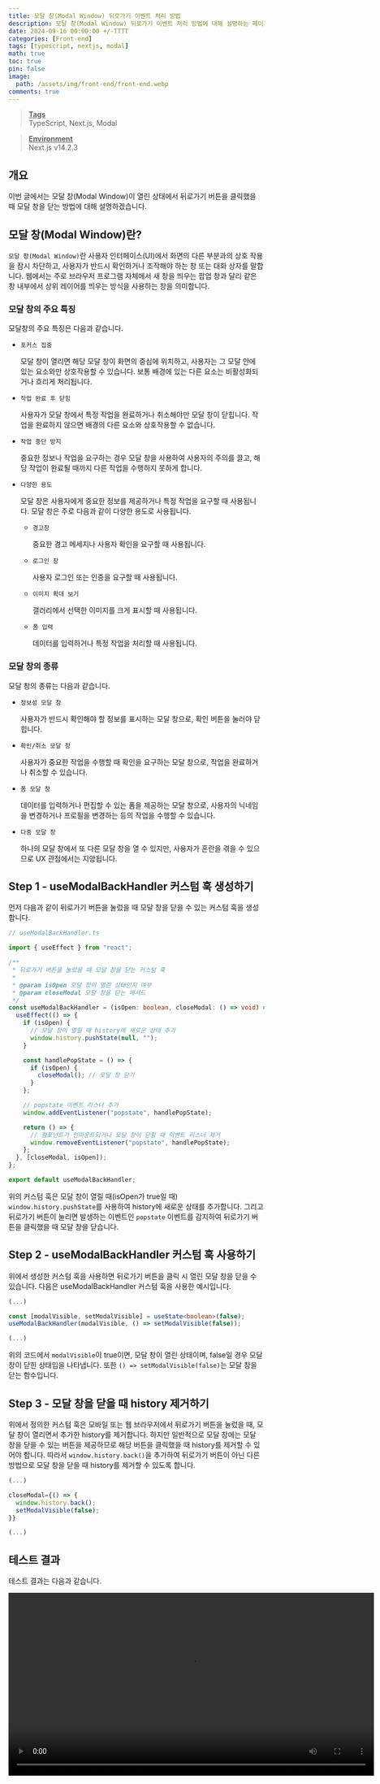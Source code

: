 ```yaml
---
title: 모달 창(Modal Window) 뒤로가기 이벤트 처리 방법
description: 모달 창(Modal Window) 뒤로가기 이벤트 처리 방법에 대해 설명하는 페이지입니다.
date: 2024-09-16 00:00:00 +/-TTTT
categories: [Front-end]
tags: [typescript, nextjs, modal]
math: true
toc: true
pin: false
image:
  path: /assets/img/front-end/front-end.webp
comments: true
---
```


<blockquote class="prompt-info"><p><strong><u>Tags</u></strong> <br />
TypeScript, Next.js, Modal</p></blockquote>

<blockquote class="prompt-info"><p><strong><u>Environment</u></strong> <br />
Next.js v14.2.3 </p></blockquote>

## 개요

이번 글에서는 모달 창(Modal Window)이 열린 상태에서 뒤로가기 버튼을 클릭했을 때 모달 창을 닫는 방법에 대해 설명하겠습니다.

## 모달 창(Modal Window)란?

`모달 창(Modal Window)`란 사용자 인터페이스(UI)에서 화면의 다른 부분과의 상호 작용을 잠시 차단하고, 사용자가 반드시 확인하거나 조작해야 하는 창 또는 대화 상자를 말합니다. 웹에서는 주로 브라우저 프로그램 자체에서 새 창을 띄우는 팝업 창과 달리 같은 창 내부에서 상위 레이어를 띄우는 방식을 사용하는 창을 의미합니다.

### 모달 창의 주요 특징

모달창의 주요 특징은 다음과 같습니다.

- `포커스 집중`

  모달 창이 열리면 해당 모달 창이 화면의 중심에 위치하고, 사용자는 그 모달 안에 있는 요소와만 상호작용할 수 있습니다. 보통 배경에 있는 다른 요소는 비활성화되거나 흐리게 처리됩니다.

- `작업 완료 후 닫힘`

  사용자가 모달 창에서 특정 작업을 완료하거나 취소해야만 모달 창이 닫힙니다. 작업을 완료하지 않으면 배경의 다른 요소와 상호작용할 수 없습니다.

- `작업 중단 방지`

  중요한 정보나 작업을 요구하는 경우 모달 창을 사용하여 사용자의 주의를 끌고, 해당 작업이 완료될 때까지 다른 작업을 수행하지 못하게 합니다.

- `다양한 용도`

  모달 창은 사용자에게 중요한 정보를 제공하거나 특정 작업을 요구할 때 사용됩니다. 모달 창은 주로 다음과 같이 다양한 용도로 사용됩니다.

  - `경고창`

    중요한 경고 메세지나 사용자 확인을 요구할 때 사용됩니다.

  - `로그인 창`

    사용자 로그인 또는 인증을 요구할 때 사용됩니다.

  - `이미지 확대 보기`

    갤러리에서 선택한 이미지를 크게 표시할 때 사용됩니다.

  - `폼 입력`

    데이터를 입력하거나 특정 작업을 처리할 때 사용됩니다.

### 모달 창의 종류

모달 창의 종류는 다음과 같습니다.

- `정보성 모달 창`

  사용자가 반드시 확인해야 할 정보를 표시하는 모달 창으로, 확인 버튼을 눌러야 닫힙니다.

- `확인/취소 모달 창`

  사용자가 중요한 작업을 수행할 때 확인을 요구하는 모달 창으로, 작업을 완료하거나 취소할 수 있습니다.

- `폼 모달 창`

  데이터를 입력하거나 편집할 수 있는 폼을 제공하는 모달 창으로, 사용자의 닉네임을 변경하거나 프로필을 변경하는 등의 작업을 수행할 수 있습니다.

- `다중 모달 창`

  하나의 모달 창에서 또 다른 모달 창을 열 수 있지만, 사용자가 혼란을 겪을 수 있으므로 UX 관점에서는 지양됩니다.

## Step 1 - useModalBackHandler 커스텀 훅 생성하기

먼저 다음과 같이 뒤로가기 버튼을 눌렀을 때 모달 창을 닫을 수 있는 커스텀 훅을 생성합니다.

```typescript
// useModalBackHandler.ts

import { useEffect } from "react";

/**
 * 뒤로가기 버튼을 눌렀을 때 모달 창을 닫는 커스텀 훅
 *
 * @param isOpen 모달 창이 열린 상태인지 여부
 * @param closeModal 모달 창을 닫는 메서드
 */
const useModalBackHandler = (isOpen: boolean, closeModal: () => void) => {
  useEffect(() => {
    if (isOpen) {
      // 모달 창이 열릴 때 history에 새로운 상태 추가
      window.history.pushState(null, "");
    }

    const handlePopState = () => {
      if (isOpen) {
        closeModal(); // 모달 창 닫기
      }
    };

    // popstate 이벤트 리스너 추가
    window.addEventListener("popstate", handlePopState);

    return () => {
      // 컴포넌트가 언마운트되거나 모달 창이 닫힐 때 이벤트 리스너 제거
      window.removeEventListener("popstate", handlePopState);
    };
  }, [closeModal, isOpen]);
};

export default useModalBackHandler;
```

위의 커스텀 훅은 모달 창이 열릴 때(isOpen가 true일 때) `window.history.pushState`를 사용하여 history에 새로운 상태를 추가합니다. 그리고 뒤로가기 버튼이 눌리면 발생하는 이벤트인 `popstate` 이벤트를 감지하여 뒤로가기 버튼을 클릭했을 때 모달 창을 닫습니다.

## Step 2 - useModalBackHandler 커스텀 훅 사용하기

위에서 생성한 커스텀 훅을 사용하면 뒤로가기 버튼을 클릭 시 열린 모달 창을 닫을 수 있습니다. 다음은 useModalBackHandler 커스텀 훅을 사용한 예시입니다.

```typescript
(...)

const [modalVisible, setModalVisible] = useState<boolean>(false);
useModalBackHandler(modalVisible, () => setModalVisible(false));

(...)
```

위의 코드에서 `modalVisible`이 true이면, 모달 창이 열린 상태이며, false일 경우 모달 창이 닫힌 상태임을 나타냅니다. 또한 `() => setModalVisible(false)`는 모달 창을 닫는 함수입니다.

## Step 3 - 모달 창을 닫을 때 history 제거하기

위에서 정의한 커스텀 훅은 모바일 또는 웹 브라우저에서 뒤로가기 버튼을 눌렀을 때, 모달 창이 열리면서 추가한 history를 제거합니다. 하지만 일반적으로 모달 창에는 모달 창을 닫을 수 있는 버튼을 제공하므로 해당 버튼을 클릭했을 때 history를 제거할 수 있어야 합니다. 따라서 `window.history.back()`을 추가하여 뒤로가기 버튼이 아닌 다른 방법으로 모달 창을 닫을 때 history를 제거할 수 있도록 합니다.

```typescript
(...)

closeModal={() => {
  window.history.back();
  setModalVisible(false);
}}

(...)
```

## 테스트 결과

테스트 결과는 다음과 같습니다.

<video width="720" controls> 
<source src="/assets/video/front-end/modal-back-button/video1.mp4" type="video/mp4" />
Your browser does not support the video tag.
</video>
